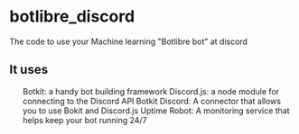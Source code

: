 # botlibre_discord
The code to use your Machine learning "Botlibre bot" at discord

<h2>It uses</h2>
<ul>
<ui>Botkit: a handy bot building framework</ui>
<ui>Discord.js: a node module for connecting to the Discord API</ui>
<ui>Botkit Discord: A connector that allows you to use Bokit and Discord.js</ui>
<ui>Uptime Robot: A monitoring service that helps keep your bot running 24/7</ui>
  </ul>
